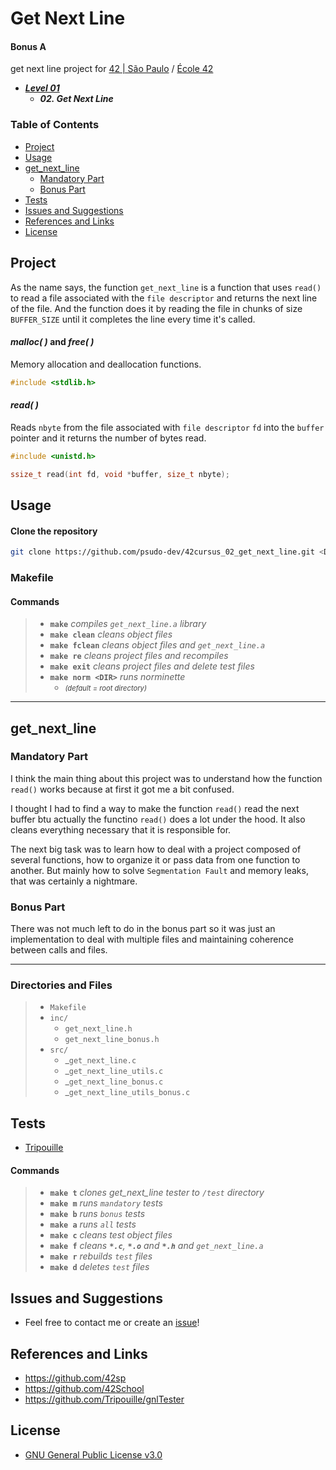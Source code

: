 # Get Next Line <!-- omit in toc -->

#### Bonus A  <!-- omit in toc -->

get next line project for [42 | São Paulo](https://github.com/42sp) / [École 42](https://github.com/42School)

- ***[Level 01](https://github.com/psudo-dev/42cursus_index)***
  - ***02. Get Next Line***

### Table of Contents  <!-- omit in toc -->

- [Project](#project)
- [Usage](#usage)
- [get_next_line](#get_next_line)
  - [Mandatory Part](#mandatory-part)
  - [Bonus Part](#bonus-part)
- [Tests](#tests)
- [Issues and Suggestions](#issues-and-suggestions)
- [References and Links](#references-and-links)
- [License](#license)

## Project

As the name says, the function `get_next_line` is a function that uses `read()` to read a file associated with the `file descriptor` and returns the next line of the file. And the function does it by reading the file in chunks of size `BUFFER_SIZE` until it completes the line every time it's called.

#### _malloc( )_ and _free( )_ <!-- omit in toc -->

Memory allocation and deallocation functions.

```c
#include <stdlib.h>
```

#### _read( )_ <!-- omit in toc -->

Reads `nbyte` from the file associated with `file descriptor` `fd` into the `buffer` pointer and it returns the number of bytes read.

```c
#include <unistd.h>

ssize_t read(int fd, void *buffer, size_t nbyte);
```

## Usage

#### Clone the repository <!-- omit in toc -->

```sh
git clone https://github.com/psudo-dev/42cursus_02_get_next_line.git <DIR_NAME>
```

### Makefile <!-- omit in toc -->

#### Commands <!-- omit in toc -->
>
> - **`make`** *compiles `get_next_line.a` library*
> - **`make clean`** *cleans object files*
> - **`make fclean`** *cleans object files and `get_next_line.a`*
> - **`make re`** *cleans project files and recompiles*
> - **`make exit`** *cleans project files and delete test files*
> - **`make norm <DIR>`** *runs norminette*
>   - *<span style="font-size:0.8em; color:rgba(0, 0, 0, 0.75)">(default = root directory)</span>*

---

## get_next_line

### Mandatory Part

I think the main thing about this project was to understand how the function `read()` works because at first it got me a bit confused.

I thought I had to find a way to make the function `read()` read the next buffer btu actually the functino `read()` does a lot under the hood. It also cleans everything necessary that it is responsible for.

The next big task was to learn how to deal with a project composed of several functions, how to organize it or pass data from one function to another. But mainly how to solve `Segmentation Fault` and memory leaks, that was certainly a nightmare.

### Bonus Part

There was not much left to do in the bonus part so it was just an implementation to deal with multiple files and maintaining coherence between calls and files.

---

### Directories and Files <!-- omit in toc -->

> - `Makefile`
> - `inc/`
>   - `get_next_line.h`
>   - `get_next_line_bonus.h`
> - `src/`
>   - _`get_next_line.c`
>   - _`get_next_line_utils.c`
>   - _`get_next_line_bonus.c`
>   - _`get_next_line_utils_bonus.c`

## Tests

- [Tripouille](https://github.com/Tripouille/gnlTester)

#### Commands <!-- omit in toc -->
>
> - **`make t`** *clones get_next_line tester to `/test` directory*
> - **`make m`** *runs `mandatory` tests*
> - **`make b`** *runs `bonus` tests*
> - **`make a`** *runs `all` tests*
> - **`make c`** *cleans test object files*
> - **`make f`** *cleans **`*.c`**, **`*.o`** and **`*.h`** and `get_next_line.a`*
> - **`make r`** *rebuilds `test` files*
> - **`make d`** *deletes `test` files*

## Issues and Suggestions

-   Feel free to contact me or create an [issue](https://github.com/psudo-dev/42cursus_02_get_next_line/issues/new/choose)!

## References and Links

- <https://github.com/42sp>
- <https://github.com/42School>
- <https://github.com/Tripouille/gnlTester>

## License

-   [GNU General Public License v3.0](https://github.com/psudo-dev/42cursus_02_get_next_line/blob/main/LICENSE.md)
